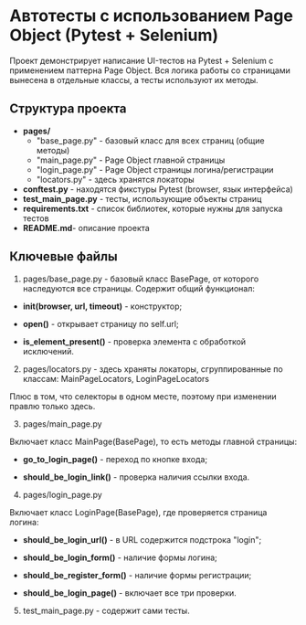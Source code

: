 # Автотесты с использованием Page Object (Pytest + Selenium)

Проект демонстрирует написание UI-тестов на Pytest + Selenium с применением паттерна Page Object.
Вся логика работы со страницами вынесена в отдельные классы, а тесты используют их методы.

## Структура проекта

- **pages/**
  - "base_page.py" - базовый класс для всех страниц (общие методы)
  - "main_page.py" - Page Object главной страницы
  - "login_page.py" - Page Object страницы логина/регистрации
  - "locators.py" - здесь хранятся локаторы
- **conftest.py** - находятся фикстуры Pytest (browser, язык интерфейса)
- **test_main_page.py** - тесты, использующие объекты страниц
- **requirements.txt** - список библиотек, которые нужны для запуска тестов
- **README.md**- описание проекта

## Ключевые файлы
1. pages/base_page.py - базовый класс BasePage, от которого наследуются все страницы.
Содержит общий функционал:

- **__init__(browser, url, timeout)** - конструктор;

- **open()** - открывает страницу по self.url;

- **is_element_present()** - проверка элемента с обработкой исключений.

2. pages/locators.py - здесь храняты локаторы, сгруппированные по классам: MainPageLocators, LoginPageLocators

Плюс в том, что селекторы в одном месте, поэтому при изменении правлю только здесь.

3. pages/main_page.py

Включает класс MainPage(BasePage), то есть методы главной страницы:

- **go_to_login_page()** - переход по кнопке входа;

- **should_be_login_link()** - проверка наличия ссылки входа.

4. pages/login_page.py

Включает класс LoginPage(BasePage), где проверяется страница логина:

- **should_be_login_url()** - в URL содержится подстрока "login";

- **should_be_login_form()** - наличие формы логина;

- **should_be_register_form()** - наличие формы регистрации;

- **should_be_login_page()** - включает все три проверки.

5. test_main_page.py - содержит сами тесты.
